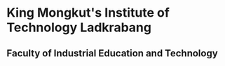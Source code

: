 # King Mongkut's Institute of Technology Ladkrabang #
## Faculty of Industrial Education and Technology ##


